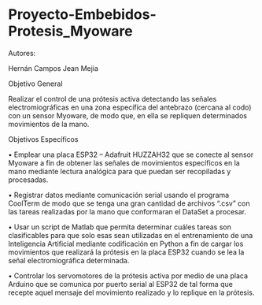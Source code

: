 # Proyecto-Embebidos-Protesis_Myoware
Autores:

Hernán Campos
Jean Mejia

Objetivo General

Realizar el control de una prótesis activa detectando las señales electromiográficas en una zona específica del antebrazo (cercana al codo) con un sensor Myoware, de modo que, en ella se repliquen determinados movimientos de la mano.

Objetivos Específicos

•	Emplear una placa ESP32 – Adafruit HUZZAH32 que se conecte al sensor Myoware a fin de obtener las señales de movimientos específicos en la mano mediante lectura analógica para que puedan ser recopiladas y procesadas.

•	Registrar datos mediante comunicación serial usando el programa CoolTerm de modo que se tenga una gran cantidad de archivos “.csv” con las tareas realizadas por la mano que conformaran el DataSet a procesar.

•	Usar un script de Matlab que permita determinar cuáles tareas son clasificables para que solo esas sean utilizadas en el entrenamiento de una Inteligencia Artificial mediante codificación en Python a fin de cargar los movimientos que realizará la prótesis en la placa ESP32 cuando se lea la señal electromiográfica determinada.

•	Controlar los servomotores de la prótesis activa por medio de una placa Arduino que se comunica por puerto serial al ESP32 de tal forma que recepte aquel mensaje del movimiento realizado y lo replique en la prótesis.
